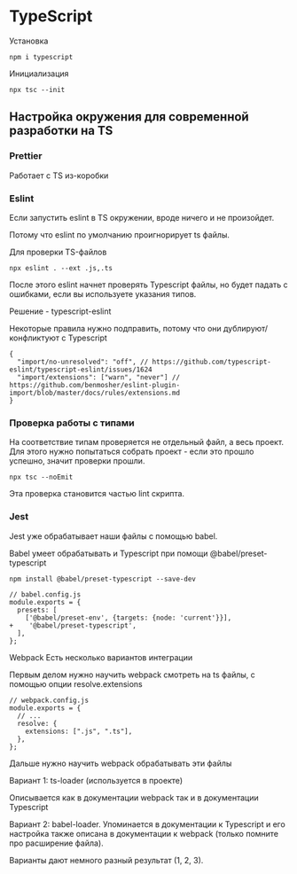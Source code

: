 # TypeScript

Установка

```
npm i typescript
```

Инициализация

```
npx tsc --init
```

## Настройка окружения для современной разработки на TS

### Prettier

Работает с TS из-коробки

### Eslint

Если запустить eslint в TS окружении, вроде ничего и не произойдет.

Потому что eslint по умолчанию проигнорирует ts файлы.

Для проверки TS-файлов

```
npx eslint . --ext .js,.ts
```

После этого eslint начнет проверять Typescript файлы, но будет падать с ошибками, если вы используете указания типов.

Решение - typescript-eslint

Некоторые правила нужно подправить, потому что они дублируют/конфликтуют с Typescript

```
{
  "import/no-unresolved": "off", // https://github.com/typescript-eslint/typescript-eslint/issues/1624
  "import/extensions": ["warn", "never"] // https://github.com/benmosher/eslint-plugin-import/blob/master/docs/rules/extensions.md
}
```

### Проверка работы с типами

На соответствие типам проверяется не отдельный файл, а весь проект. Для этого нужно попытаться собрать проект - если это прошло успешно, значит проверки прошли.

```
npx tsc --noEmit
```

Эта проверка становится частью lint скрипта.

### Jest

Jest уже обрабатывает наши файлы с помощью babel.

Babel умеет обрабатывать и Typescript при помощи @babel/preset-typescript

```
npm install @babel/preset-typescript --save-dev
```

```
// babel.config.js
module.exports = {
  presets: [
    ['@babel/preset-env', {targets: {node: 'current'}}],
+    '@babel/preset-typescript',
  ],
};
```

Webpack
Есть несколько вариантов интеграции

Первым делом нужно научить webpack смотреть на ts файлы, с помощью опции resolve.extensions

```
// webpack.config.js
module.exports = {
  // ...
  resolve: {
    extensions: [".js", ".ts"],
  },
};
```

Дальше нужно научить webpack обрабатывать эти файлы

Вариант 1: ts-loader (используется в проекте)

Описывается как в документации webpack так и в документации Typescript

Вариант 2: babel-loader. Упоминается в документации к Typescript и его настройка также описана в документации к webpack (только помните про расширение файла).

Варианты дают немного разный результат (1, 2, 3).
